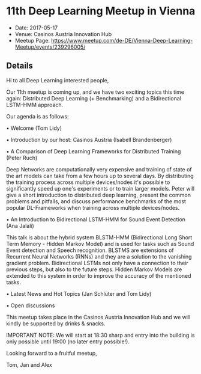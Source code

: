 # 11th Deep Learning Meetup in Vienna

* Date: 2017-05-17
* Venue: Casinos Austria Innovation Hub
* Meetup Page: https://www.meetup.com/de-DE/Vienna-Deep-Learning-Meetup/events/239296005/

## Details

Hi to all Deep Learning interested people,

Our 11th meetup is coming up, and we have two exciting topics this time again: Distributed Deep Learning (+ Benchmarking) and a Bidirectional LSTM-HMM approach.

Our agenda is as follows:

• Welcome (Tom Lidy)

• Introduction by our host: Casinos Austria (Isabell Brandenberger)

• A Comparison of Deep Learning Frameworks for Distributed Training (Peter Ruch)

Deep Networks are computationally very expensive and training of state of the art models can take from a few hours up to several days. By distributing the training process across multiple devices/nodes it's possible to significantly speed up one's experiments or to train larger models. Peter will give a short introduction to distributed deep learning, present the common problems and pitfalls, and discuss performance benchmarks of the most popular DL-Frameworks when training across multiple devices/nodes.

• An Introduction to Bidirectional LSTM-HMM for Sound Event Detection (Ana Jalali)

This talk is about the hybrid system BLSTM-HMM (Bidirectional Long Short Term Memory - Hidden Markov Model) and is used for tasks such as Sound Event detection and Speech recognition. BLSTMS are extensions of Recurrent Neural Networks (RNNs) and they are a solution to the vanishing gradient problem. Bidirectional LSTMs not only have a connection to their previous steps, but also to the future steps. Hidden Markov Models are extended to this system in order to improve the accuracy of the mentioned tasks.

• Latest News and Hot Topics (Jan Schlüter and Tom Lidy)

• Open discussions

This meetup takes place in the Casinos Austria Innovation Hub and we will kindly be supported by drinks & snacks.

IMPORTANT NOTE: We will start at 18:30 sharp and entry into the building is only possible until 19:00 (no later entry possible!).

Looking forward to a fruitful meetup,

Tom, Jan and Alex